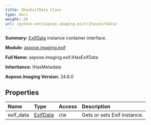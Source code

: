 ```yaml
---
title: IHasExifData Class
type: docs
weight: 20
url: /python-net/aspose.imaging.exif/ihasexifdata/
---
```


**Summary:** [ExifData](/imaging/python-net/aspose.imaging.exif/exifdata/) instance container interface.

**Module:** [aspose.imaging.exif](/imaging/python-net/aspose.imaging.exif/)

**Full Name:** aspose.imaging.exif.IHasExifData

**Inheritance:** IHasMetadata

**Aspose.Imaging Version:** 24.6.0

## **Properties**
| **Name** | **Type** | **Access** | **Description** |
| :- | :- | :- | :- |
| exif_data | [ExifData](/imaging/python-net/aspose.imaging.exif/exifdata) | r/w | Gets or sets Exif instance. |


